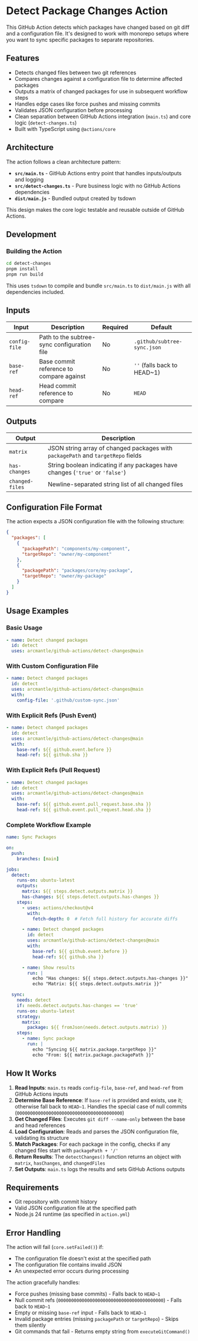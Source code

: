 # Detect Package Changes Action

This GitHub Action detects which packages have changed based on git diff and a configuration file. It's designed to work with monorepo setups where you want to sync specific packages to separate repositories.

## Features

- Detects changed files between two git references
- Compares changes against a configuration file to determine affected packages
- Outputs a matrix of changed packages for use in subsequent workflow steps
- Handles edge cases like force pushes and missing commits
- Validates JSON configuration before processing
- Clean separation between GitHub Actions integration (`main.ts`) and core logic (`detect-changes.ts`)
- Built with TypeScript using `@actions/core`

## Architecture

The action follows a clean architecture pattern:

- **`src/main.ts`** - GitHub Actions entry point that handles inputs/outputs and logging
- **`src/detect-changes.ts`** - Pure business logic with no GitHub Actions dependencies
- **`dist/main.js`** - Bundled output created by tsdown

This design makes the core logic testable and reusable outside of GitHub Actions.

## Development

### Building the Action

```bash
cd detect-changes
pnpm install
pnpm run build
```

This uses `tsdown` to compile and bundle `src/main.ts` to `dist/main.js` with all dependencies included.

## Inputs

| Input | Description | Required | Default |
|-------|-------------|----------|---------|
| `config-file` | Path to the subtree-sync configuration file | No | `.github/subtree-sync.json` |
| `base-ref` | Base commit reference to compare against | No | `''` (falls back to HEAD~1) |
| `head-ref` | Head commit reference to compare | No | `HEAD` |

## Outputs

| Output | Description |
|--------|-------------|
| `matrix` | JSON string array of changed packages with `packagePath` and `targetRepo` fields |
| `has-changes` | String boolean indicating if any packages have changes (`'true'` or `'false'`) |
| `changed-files` | Newline-separated string list of all changed files |

## Configuration File Format

The action expects a JSON configuration file with the following structure:

```json
{
  "packages": [
    {
      "packagePath": "components/my-component",
      "targetRepo": "owner/my-component"
    },
    {
      "packagePath": "packages/core/my-package",
      "targetRepo": "owner/my-package"
    }
  ]
}
```

## Usage Examples

### Basic Usage

```yaml
- name: Detect changed packages
  id: detect
  uses: arcmantle/github-actions/detect-changes@main
```

### With Custom Configuration File

```yaml
- name: Detect changed packages
  id: detect
  uses: arcmantle/github-actions/detect-changes@main
  with:
    config-file: '.github/custom-sync.json'
```

### With Explicit Refs (Push Event)

```yaml
- name: Detect changed packages
  id: detect
  uses: arcmantle/github-actions/detect-changes@main
  with:
    base-ref: ${{ github.event.before }}
    head-ref: ${{ github.sha }}
```

### With Explicit Refs (Pull Request)

```yaml
- name: Detect changed packages
  id: detect
  uses: arcmantle/github-actions/detect-changes@main
  with:
    base-ref: ${{ github.event.pull_request.base.sha }}
    head-ref: ${{ github.event.pull_request.head.sha }}
```

### Complete Workflow Example

```yaml
name: Sync Packages

on:
  push:
    branches: [main]

jobs:
  detect:
    runs-on: ubuntu-latest
    outputs:
      matrix: ${{ steps.detect.outputs.matrix }}
      has-changes: ${{ steps.detect.outputs.has-changes }}
    steps:
      - uses: actions/checkout@v4
        with:
          fetch-depth: 0  # Fetch full history for accurate diffs

      - name: Detect changed packages
        id: detect
        uses: arcmantle/github-actions/detect-changes@main
        with:
          base-ref: ${{ github.event.before }}
          head-ref: ${{ github.sha }}

      - name: Show results
        run: |
          echo "Has changes: ${{ steps.detect.outputs.has-changes }}"
          echo "Matrix: ${{ steps.detect.outputs.matrix }}"

  sync:
    needs: detect
    if: needs.detect.outputs.has-changes == 'true'
    runs-on: ubuntu-latest
    strategy:
      matrix:
        package: ${{ fromJson(needs.detect.outputs.matrix) }}
    steps:
      - name: Sync package
        run: |
          echo "Syncing ${{ matrix.package.targetRepo }}"
          echo "From: ${{ matrix.package.packagePath }}"
```

## How It Works

1. **Read Inputs**: `main.ts` reads `config-file`, `base-ref`, and `head-ref` from GitHub Actions inputs
2. **Determine Base Reference**: If `base-ref` is provided and exists, use it; otherwise fall back to `HEAD~1`. Handles the special case of null commits (`0000000000000000000000000000000000000000`)
3. **Get Changed Files**: Executes `git diff --name-only` between the base and head references
4. **Load Configuration**: Reads and parses the JSON configuration file, validating its structure
5. **Match Packages**: For each package in the config, checks if any changed files start with `packagePath + '/'`
6. **Return Results**: The `detectChanges()` function returns an object with `matrix`, `hasChanges`, and `changedFiles`
7. **Set Outputs**: `main.ts` logs the results and sets GitHub Actions outputs

## Requirements

- Git repository with commit history
- Valid JSON configuration file at the specified path
- Node.js 24 runtime (as specified in `action.yml`)

## Error Handling

The action will fail (`core.setFailed()`) if:

- The configuration file doesn't exist at the specified path
- The configuration file contains invalid JSON
- An unexpected error occurs during processing

The action gracefully handles:

- Force pushes (missing base commits) - Falls back to `HEAD~1`
- Null commit refs (`0000000000000000000000000000000000000000`) - Falls back to `HEAD~1`
- Empty or missing `base-ref` input - Falls back to `HEAD~1`
- Invalid package entries (missing `packagePath` or `targetRepo`) - Skips them silently
- Git commands that fail - Returns empty string from `executeGitCommand()`
